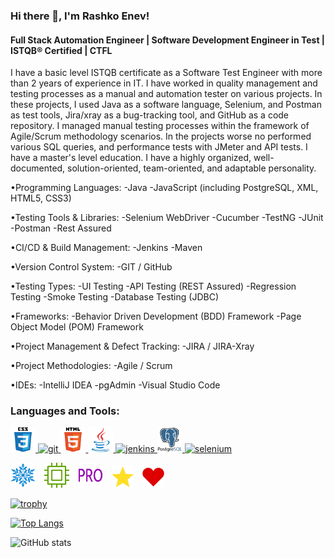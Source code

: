 ### Hi there 👋, I'm Rashko Enev!
#### Full Stack Automation Engineer | Software Development Engineer in Test | ISTQB® Certified | CTFL

I have a basic level ISTQB certificate as a Software Test Engineer with more than 2 years of experience in IT. I have worked in quality management and testing processes as a manual and automation tester on various projects. In these projects, I used Java as a software language, Selenium, and Postman as test tools, Jira/xray as a bug-tracking tool, and GitHub as a code repository. I managed manual testing processes within the framework of Agile/Scrum methodology scenarios. In the projects worse no performed various SQL queries, and performance tests with JMeter and API tests. I have a master's level education. I have a highly organized, well-documented, solution-oriented, team-oriented, and adaptable personality.

•Programming Languages:
 -Java
 -JavaScript (including PostgreSQL, XML, HTML5, CSS3)
 
•Testing Tools & Libraries:
 -Selenium WebDriver
 -Cucumber
 -TestNG
 -JUnit
 -Postman
 -Rest Assured
 
•CI/CD & Build Management:
 -Jenkins
 -Maven
 
•Version Control System:
 -GIT / GitHub
 
•Testing Types:
 -UI Testing
 -API Testing (REST Assured)
 -Regression Testing
 -Smoke Testing
 -Database Testing (JDBC)
 
•Frameworks:
 -Behavior Driven Development (BDD) Framework
 -Page Object Model (POM) Framework
 
•Project Management & Defect Tracking:
 -JIRA / JIRA-Xray
 
•Project Methodologies:
 -Agile / Scrum
 
•IDEs:
 -IntelliJ IDEA
 -pgAdmin
 -Visual Studio Code
 
<h3 align="left">Languages and Tools:</h3>
<p align="left"> <a href="https://www.w3schools.com/css/" target="_blank" rel="noreferrer"> <img src="https://raw.githubusercontent.com/devicons/devicon/master/icons/css3/css3-original-wordmark.svg" alt="css3" width="40" height="40"/> </a> <a href="https://git-scm.com/" target="_blank" rel="noreferrer"> <img src="https://www.vectorlogo.zone/logos/git-scm/git-scm-icon.svg" alt="git" width="40" height="40"/> </a> <a href="https://www.w3.org/html/" target="_blank" rel="noreferrer"> <img src="https://raw.githubusercontent.com/devicons/devicon/master/icons/html5/html5-original-wordmark.svg" alt="html5" width="40" height="40"/> </a> <a href="https://www.java.com" target="_blank" rel="noreferrer"> <img src="https://raw.githubusercontent.com/devicons/devicon/master/icons/java/java-original.svg" alt="java" width="40" height="40"/> </a> <a href="https://www.jenkins.io" target="_blank" rel="noreferrer"> <img src="https://www.vectorlogo.zone/logos/jenkins/jenkins-icon.svg" alt="jenkins" width="40" height="40"/> </a> <a href="https://www.postgresql.org" target="_blank" rel="noreferrer"> <img src="https://raw.githubusercontent.com/devicons/devicon/master/icons/postgresql/postgresql-original-wordmark.svg" alt="postgresql" width="40" height="40"/> </a>   </a> <a href="https://www.selenium.dev" target="_blank" rel="noreferrer"> <img src="https://raw.githubusercontent.com/detain/svg-logos/780f25886640cef088af994181646db2f6b1a3f8/svg/selenium-logo.svg" alt="selenium" width="40" height="40"/> </a> </p>

<a href='https://archiveprogram.github.com/'><img src='https://raw.githubusercontent.com/acervenky/animated-github-badges/master/assets/acbadge.gif' width='40' height='40'></a> <a href='https://docs.github.com/en/developers'><img src='https://raw.githubusercontent.com/acervenky/animated-github-badges/master/assets/devbadge.gif' width='40' height='40'></a> <a href='https://github.com/pricing'><img src='https://raw.githubusercontent.com/acervenky/animated-github-badges/master/assets/pro.gif' width='40' height='40'></a> <a href='https://stars.github.com/'><img src='https://raw.githubusercontent.com/acervenky/animated-github-badges/master/assets/starbadge.gif' width='35' height='35'></a> <a href='https://docs.github.com/en/github/supporting-the-open-source-community-with-github-sponsors'><img src='https://raw.githubusercontent.com/acervenky/animated-github-badges/master/assets/sponsorbadge.gif' width='35' height='35'></a> 




[![trophy](https://github-profile-trophy.vercel.app/?username=gumburtu)](https://github.com/ryo-ma/github-profile-trophy)

[![Top Langs](https://github-readme-stats.vercel.app/api/top-langs/?username=gumburtu)](https://github.com/anuraghazra/github-readme-stats)

![GitHub stats](https://github-readme-stats.vercel.app/api?username=gumburtu&show_icons=true)  


